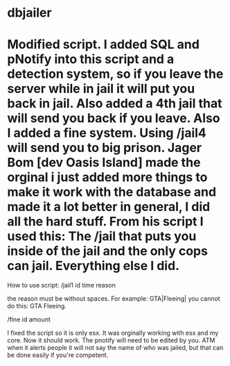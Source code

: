 # dbjailer
# Modified script. I added SQL and pNotify into this script and a detection system, so if you leave the server while in jail it will put you back in jail. Also added a 4th jail that will send you back if you leave. Also I added a fine system. Using /jail4 will send you to big prison. Jager Bom [dev Oasis Island] made the orginal i just added more things to make it work with the database and made it a lot better in general, I did all the hard stuff. From his script I used this: The /jail that puts you inside of the jail and the only cops can jail. Everything else I did.

How to use script:
/jail1 id time reason 


the reason must be without spaces. For example: GTA|Fleeing| you cannot do this: GTA Fleeing. 

/fine id amount 

I fixed the script so it is only esx. It was orginally working with esx and my core. Now it should work.  The pnotify will need to be edited by you. ATM when it alerts people it will not say the name of who was jailed, but that can be done easily if you're competent. 

